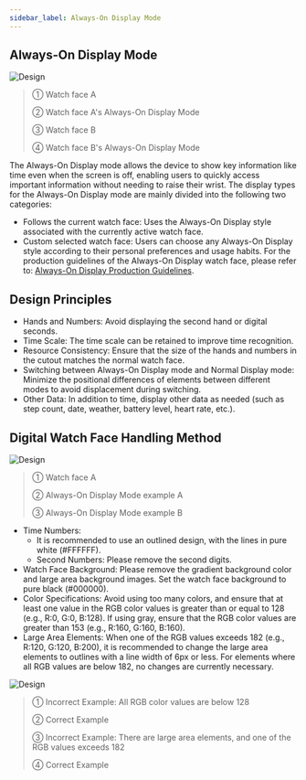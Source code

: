 ```yaml
---
sidebar_label: Always-On Display Mode
---
```


## Always-On Display Mode

![Design](/img/design/2ffc61f3-4d57-4570-9500-071e80ffea80.png)

> ① Watch face A
>
> ② Watch face A's Always-On Display Mode
>
> ③ Watch face B
>
> ④ Watch face B's Always-On Display Mode

The Always-On Display mode allows the device to show key information like time even when the screen is off, enabling users to quickly access important information without needing to raise their wrist.
The display types for the Always-On Display mode are mainly divided into the following two categories:

- Follows the current watch face: Uses the Always-On Display style associated with the currently active watch face.
- Custom selected watch face: Users can choose any Always-On Display style according to their personal preferences and usage habits.
For the production guidelines of the Always-On Display watch face, please refer to: [Always-On Display Production Guidelines](../../watchface/specification.md).

## Design Principles

- Hands and Numbers: Avoid displaying the second hand or digital seconds.
- Time Scale: The time scale can be retained to improve time recognition.
- Resource Consistency: Ensure that the size of the hands and numbers in the cutout matches the normal watch face.
- Switching between Always-On Display mode and Normal Display mode: Minimize the positional differences of elements between different modes to avoid displacement during switching.
- Other Data: In addition to time, display other data as needed (such as step count, date, weather, battery level, heart rate, etc.).

## Digital Watch Face Handling Method

![Design](/img/design/e8c952bb-e60e-4903-8705-684eeaf6f235.png)
> ① Watch face A
>
> ② Always-On Display Mode example A
>
> ③ Always-On Display Mode example B

- Time Numbers:
  - It is recommended to use an outlined design, with the lines in pure white (#FFFFFF).
  - Second Numbers: Please remove the second digits.
- Watch Face Background: Please remove the gradient background color and large area background images. Set the watch face background to pure black (#000000).
- Color Specifications: Avoid using too many colors, and ensure that at least one value in the RGB color values is greater than or equal to 128 (e.g., R:0, G:0, B:128). If using gray, ensure that the RGB color values are greater than 153 (e.g., R:160, G:160, B:160).
- Large Area Elements: When one of the RGB values exceeds 182 (e.g., R:120, G:120, B:200), it is recommended to change the large area elements to outlines with a line width of 6px or less. For elements where all RGB values are below 182, no changes are currently necessary.

![Design](/img/design/05dffa12-3cd7-45a0-b120-e545ec4bb073.png)

> ① Incorrect Example: All RGB color values are below 128
>
> ② Correct Example
>
> ③ Incorrect Example: There are large area elements, and one of the RGB values exceeds 182
>
> ④ Correct Example
